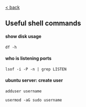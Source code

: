 [< back](/)

## Useful shell commands

#### show disk usage
`df -h`

#### who is listening ports
`lsof -i -P -n | grep LISTEN`

#### ubuntu server: create user
`adduser username`

`usermod -aG sudo username`

